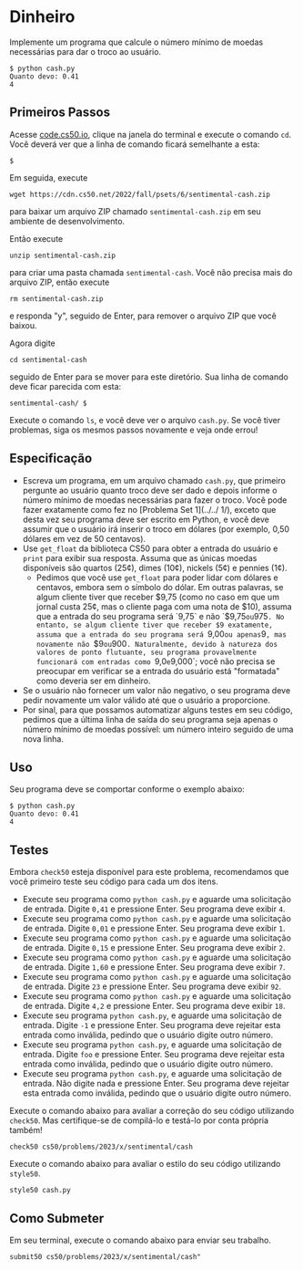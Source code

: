 Dinheiro
====

Implemente um programa que calcule o número mínimo de moedas necessárias para dar o troco ao usuário.

    $ python cash.py
    Quanto devo: 0.41
    4
    

Primeiros Passos
-----------------

Acesse [code.cs50.io](https://code.cs50.io/), clique na janela do terminal e execute o comando `cd`. Você deverá ver que a linha de comando ficará semelhante a esta:

    $
    

Em seguida, execute

    wget https://cdn.cs50.net/2022/fall/psets/6/sentimental-cash.zip
    

para baixar um arquivo ZIP chamado `sentimental-cash.zip` em seu ambiente de desenvolvimento.

Então execute

    unzip sentimental-cash.zip
    

para criar uma pasta chamada `sentimental-cash`. Você não precisa mais do arquivo ZIP, então execute

    rm sentimental-cash.zip
    

e responda "y", seguido de Enter, para remover o arquivo ZIP que você baixou.

Agora digite

    cd sentimental-cash
    

seguido de Enter para se mover para este diretório. Sua linha de comando deve ficar parecida com esta:

    sentimental-cash/ $
    

Execute o comando `ls`, e você deve ver o arquivo `cash.py`. Se você tiver problemas, siga os mesmos passos novamente e veja onde errou!

Especificação
-------------

*   Escreva um programa, em um arquivo chamado `cash.py`, que primeiro pergunte ao usuário quanto troco deve ser dado e depois informe o número mínimo de moedas necessárias para fazer o troco. Você pode fazer exatamente como fez no [Problema Set 1](../../  1/), exceto que desta vez seu programa deve ser escrito em Python, e você deve assumir que o usuário irá inserir o troco em dólares (por exemplo, 0,50 dólares em vez de 50 centavos).
*   Use `get_float` da biblioteca CS50 para obter a entrada do usuário e `print` para exibir sua resposta. Assuma que as únicas moedas disponíveis são quartos (25¢), dimes (10¢), nickels (5¢) e pennies (1¢).
    *   Pedimos que você use `get_float` para poder lidar com dólares e centavos, embora sem o símbolo do dólar. Em outras palavras, se algum cliente tiver que receber $9,75 (como no caso em que um jornal custa 25¢, mas o cliente paga com uma nota de $10), assuma que a entrada do seu programa será `9,75` e não `$9,75` ou `975`. No entanto, se algum cliente tiver que receber $9 exatamente, assuma que a entrada do seu programa será `9,00` ou apenas `9`, mas novamente não `$9` ou `900`. Naturalmente, devido à natureza dos valores de ponto flutuante, seu programa provavelmente funcionará com entradas como `9,0` e `9,000`; você não precisa se preocupar em verificar se a entrada do usuário está "formatada" como deveria ser em dinheiro.
*   Se o usuário não fornecer um valor não negativo, o seu programa deve pedir novamente um valor válido até que o usuário a proporcione.
*   Por sinal, para que possamos automatizar alguns testes em seu código, pedimos que a última linha de saída do seu programa seja apenas o número mínimo de moedas possível: um número inteiro seguido de uma nova linha.

Uso
-----

Seu programa deve se comportar conforme o exemplo abaixo:

    $ python cash.py
    Quanto devo: 0.41
    4
    

Testes
-------

Embora `check50` esteja disponível para este problema, recomendamos que você primeiro teste seu código para cada um dos itens.

*   Execute seu programa como `python cash.py` e aguarde uma solicitação de entrada. Digite `0,41` e pressione Enter. Seu programa deve exibir `4`.
*   Execute seu programa como `python cash.py` e aguarde uma solicitação de entrada. Digite `0,01` e pressione Enter. Seu programa deve exibir `1`.
*   Execute seu programa como `python cash.py` e aguarde uma solicitação de entrada. Digite `0,15` e pressione Enter. Seu programa deve exibir `2`.
*   Execute seu programa como `python cash.py` e aguarde uma solicitação de entrada. Digite `1,60` e pressione Enter. Seu programa deve exibir `7`.
*   Execute seu programa como `python cash.py` e aguarde uma solicitação de entrada. Digite `23` e pressione Enter. Seu programa deve exibir `92`.
*   Execute seu programa como `python cash.py` e aguarde uma solicitação de entrada. Digite `4,2` e pressione Enter. Seu programa deve exibir `18`.
*   Execute seu programa `python cash.py`, e aguarde uma solicitação de entrada. Digite `-1` e pressione Enter. Seu programa deve rejeitar esta entrada como inválida, pedindo que o usuário digite outro número.
*   Execute seu programa `python cash.py`, e aguarde uma solicitação de entrada. Digite `foo` e pressione Enter. Seu programa deve rejeitar esta entrada como inválida, pedindo que o usuário digite outro número.
*   Execute seu programa `python cash.py`, e aguarde uma solicitação de entrada. Não digite nada e pressione Enter. Seu programa deve rejeitar esta entrada como inválida, pedindo que o usuário digite outro número.

Execute o comando abaixo para avaliar a correção do seu código utilizando `check50`. Mas certifique-se de compilá-lo e testá-lo por conta própria também!

    check50 cs50/problems/2023/x/sentimental/cash
    

Execute o comando abaixo para avaliar o estilo do seu código utilizando `style50`.

    style50 cash.py
    

Como Submeter
-------------

Em seu terminal, execute o comando abaixo para enviar seu trabalho.

    submit50 cs50/problems/2023/x/sentimental/cash"